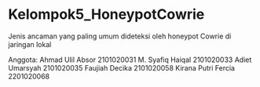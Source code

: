 # Kelompok5_HoneypotCowrie
Jenis ancaman yang paling umum dideteksi oleh honeypot Cowrie di jaringan lokal

Anggota:
Ahmad Ulil Absor    2101020031
M. Syafiq Haiqal    2101020033
Adiet Umarsyah      2101020035
Faujiah Decika      2101020058
Kirana Putri Fercia 2201020068
